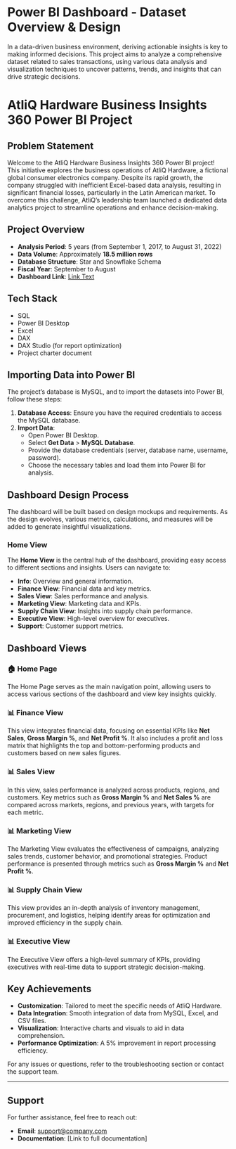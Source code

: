 # Power BI Dashboard - Dataset Overview & Design

In a data-driven business environment, deriving actionable insights is key to making informed decisions. This project aims to analyze a comprehensive dataset related to sales transactions, using various data analysis and visualization techniques to uncover patterns, trends, and insights that can drive strategic decisions.

# AtliQ Hardware Business Insights 360 Power BI Project

## Problem Statement
Welcome to the AtliQ Hardware Business Insights 360 Power BI project! This initiative explores the business operations of AtliQ Hardware, a fictional global consumer electronics company. Despite its rapid growth, the company struggled with inefficient Excel-based data analysis, resulting in significant financial losses, particularly in the Latin American market. To overcome this challenge, AtliQ’s leadership team launched a dedicated data analytics project to streamline operations and enhance decision-making.

## Project Overview
- **Analysis Period**: 5 years (from September 1, 2017, to August 31, 2022)
- **Data Volume**: Approximately **18.5 million rows**
- **Database Structure**: Star and Snowflake Schema
- **Fiscal Year**: September to August
- **Dashboard Link**: [Link Text](https://app.powerbi.com/links/sqzsq5dQKD?ctid=c6e549b3-5f45-4032-aae9-d4244dc5b2c4&pbi_source=linkShare&bookmarkGuid=db73a9c5-28c3-41ec-bd7b-4d6c35a636c6)

## Tech Stack
- SQL
- Power BI Desktop
- Excel
- DAX
- DAX Studio (for report optimization)
- Project charter document

## Importing Data into Power BI

The project’s database is MySQL, and to import the datasets into Power BI, follow these steps:

1. **Database Access**: Ensure you have the required credentials to access the MySQL database.
2. **Import Data**:
   - Open Power BI Desktop.
   - Select **Get Data** > **MySQL Database**.
   - Provide the database credentials (server, database name, username, password).
   - Choose the necessary tables and load them into Power BI for analysis.

## Dashboard Design Process

The dashboard will be built based on design mockups and requirements. As the design evolves, various metrics, calculations, and measures will be added to generate insightful visualizations.

### Home View

The **Home View** is the central hub of the dashboard, providing easy access to different sections and insights. Users can navigate to:

- **Info**: Overview and general information.
- **Finance View**: Financial data and key metrics.
- **Sales View**: Sales performance and analysis.
- **Marketing View**: Marketing data and KPIs.
- **Supply Chain View**: Insights into supply chain performance.
- **Executive View**: High-level overview for executives.
- **Support**: Customer support metrics.

## Dashboard Views

### 🏠 Home Page
The Home Page serves as the main navigation point, allowing users to access various sections of the dashboard and view key insights quickly.

### 📊 Finance View
This view integrates financial data, focusing on essential KPIs like **Net Sales**, **Gross Margin %**, and **Net Profit %**. It also includes a profit and loss matrix that highlights the top and bottom-performing products and customers based on new sales figures.

### 📊 Sales View
In this view, sales performance is analyzed across products, regions, and customers. Key metrics such as **Gross Margin %** and **Net Sales %** are compared across markets, regions, and previous years, with targets for each metric.

### 📊 Marketing View
The Marketing View evaluates the effectiveness of campaigns, analyzing sales trends, customer behavior, and promotional strategies. Product performance is presented through metrics such as **Gross Margin %** and **Net Profit %**.

### 📊 Supply Chain View
This view provides an in-depth analysis of inventory management, procurement, and logistics, helping identify areas for optimization and improved efficiency in the supply chain.

### 📊 Executive View
The Executive View offers a high-level summary of KPIs, providing executives with real-time data to support strategic decision-making.

## Key Achievements
- **Customization**: Tailored to meet the specific needs of AtliQ Hardware.
- **Data Integration**: Smooth integration of data from MySQL, Excel, and CSV files.
- **Visualization**: Interactive charts and visuals to aid in data comprehension.
- **Performance Optimization**: A 5% improvement in report processing efficiency.

For any issues or questions, refer to the troubleshooting section or contact the support team.

---

## Support

For further assistance, feel free to reach out:
- **Email**: support@company.com
- **Documentation**: [Link to full documentation]
